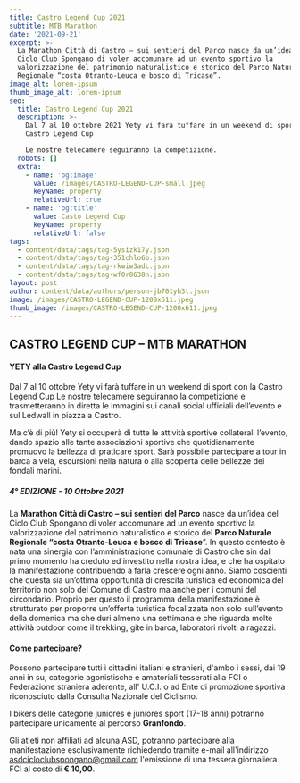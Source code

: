 ```yaml
---
title: Castro Legend Cup 2021
subtitle: MTB Marathon
date: '2021-09-21'
excerpt: >-
  La Marathon Città di Castro – sui sentieri del Parco nasce da un’idea del
  Ciclo Club Spongano di voler accomunare ad un evento sportivo la
  valorizzazione del patrimonio naturalistico e storico del Parco Naturale
  Regionale “costa Otranto-Leuca e bosco di Tricase”.
image_alt: lorem-ipsum
thumb_image_alt: lorem-ipsum
seo:
  title: Castro Legend Cup 2021
  description: >-
    Dal 7 al 10 ottobre 2021 Yety vi farà tuffare in un weekend di sport con la
    Castro Legend Cup

    Le nostre telecamere seguiranno la competizione.
  robots: []
  extra:
    - name: 'og:image'
      value: /images/CASTRO-LEGEND-CUP-small.jpeg
      keyName: property
      relativeUrl: true
    - name: 'og:title'
      value: Casto Legend Cup
      keyName: property
      relativeUrl: false
tags:
  - content/data/tags/tag-5ysizk17y.json
  - content/data/tags/tag-351chlo6b.json
  - content/data/tags/tag-rkwiw3adc.json
  - content/data/tags/tag-wf0r8638n.json
layout: post
author: content/data/authors/person-jb701yh3t.json
image: /images/CASTRO-LEGEND-CUP-1200x611.jpeg
thumb_image: /images/CASTRO-LEGEND-CUP-1200x611.jpeg
---
```

## CASTRO LEGEND CUP – MTB MARATHON

#### YETY alla Castro Legend Cup

Dal 7 al 10 ottobre Yety vi farà tuffare in un weekend di sport con la Castro Legend Cup
Le nostre telecamere seguiranno la competizione e trasmetteranno in diretta le immagini sui canali social ufficiali dell’evento e sul Ledwall in piazza a Castro.

Ma c’è di più! Yety si occuperà di tutte le attività sportive collaterali l’evento, dando spazio alle tante associazioni sportive che quotidianamente promuovo la bellezza di praticare sport. Sarà possibile partecipare a tour in barca a vela, escursioni nella natura o alla scoperta delle bellezze dei fondali marini.

##### 4° EDIZIONE - 10 Ottobre 2021

La **Marathon Città di Castro – sui sentieri del Parco** nasce da un’idea del Ciclo Club Spongano di voler accomunare ad un evento sportivo la valorizzazione del patrimonio naturalistico e storico del **Parco Naturale Regionale “costa Otranto-Leuca e bosco di Tricase**”. In questo contesto è nata una sinergia con l’amministrazione comunale di Castro che sin dal primo momento ha creduto ed investito nella nostra idea, e che ha ospitato la manifestazione contribuendo a farla crescere ogni anno.
Siamo coscienti che questa sia un’ottima opportunità di crescita turistica ed economica del territorio non solo del Comune di Castro ma anche per i comuni del circondario. Proprio per questo il programma della manifestazione è strutturato per proporre un’offerta turistica focalizzata non solo sull’evento della domenica ma che duri almeno una settimana e che riguarda molte attività outdoor come il trekking, gite in barca, laboratori rivolti a ragazzi.

#### Come partecipare?

Possono partecipare tutti i cittadini italiani e stranieri, d'ambo i sessi, dai 19 anni in su, categorie agonistische e amatoriali tesserati alla FCI o Federazione straniera aderente, all' U.C.I. o ad Ente di promozione sportiva riconosciuto dalla Consulta Nazionale del Ciclismo.

I bikers delle categorie juniores e juniores sport (17-18 anni) potranno partecipare unicamente al percorso **Granfondo**.

Gli atleti non affiliati ad alcuna ASD, potranno partecipare alla manifestazione esclusivamente richiedendo tramite e-mail all'indirizzo asdcicloclubspongano@gmail.com l'emissione di una tessera giornaliera FCI al costo di **€ 10,00**.
